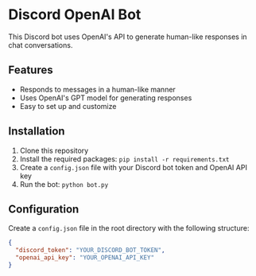 # Discord OpenAI Bot

This Discord bot uses OpenAI's API to generate human-like responses in chat conversations.

## Features

- Responds to messages in a human-like manner
- Uses OpenAI's GPT model for generating responses
- Easy to set up and customize

## Installation

1. Clone this repository
2. Install the required packages: `pip install -r requirements.txt`
3. Create a `config.json` file with your Discord bot token and OpenAI API key
4. Run the bot: `python bot.py`

## Configuration

Create a `config.json` file in the root directory with the following structure:

```json
{
  "discord_token": "YOUR_DISCORD_BOT_TOKEN",
  "openai_api_key": "YOUR_OPENAI_API_KEY"
}
